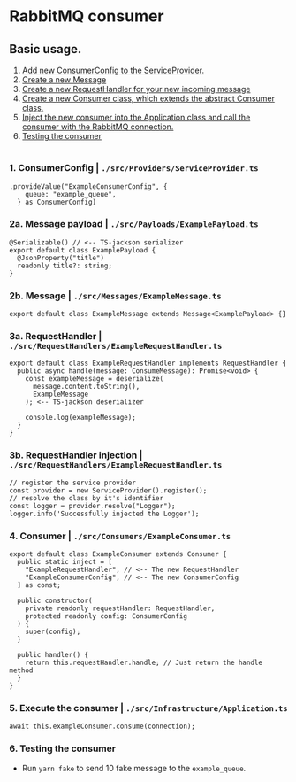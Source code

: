 # RabbitMQ consumer

## Basic usage.

1. [Add new ConsumerConfig to the ServiceProvider.](#1-consumerconfig--srcprovidersserviceproviderts)
2. [Create a new Message](#2a-message-payload--srcpayloadsexamplepayloadts)
3. [Create a new RequestHandler for your new incoming message](#3a-requesthandler--srcrequesthandlersexamplerequesthandlerts)
4. [Create a new Consumer class, which extends the abstract Consumer class.](#4-consumer--srcconsumersexampleconsumerts)
5. [Inject the new consumer into the Application class and call the consumer with the RabbitMQ connection.](#5-execute-the-consumer--srcinfrastructureapplicationts)
6. [Testing the consumer](#6-testing-the-consumer)

#

### 1. ConsumerConfig | `./src/Providers/ServiceProvider.ts`

```
.provideValue("ExampleConsumerConfig", {
    queue: "example_queue",
  } as ConsumerConfig)
```

### 2a. Message payload | `./src/Payloads/ExamplePayload.ts`

```
@Serializable() // <-- TS-jackson serializer
export default class ExamplePayload {
  @JsonProperty("title")
  readonly title?: string;
}
```

### 2b. Message | `./src/Messages/ExampleMessage.ts`

```
export default class ExampleMessage extends Message<ExamplePayload> {}
```

### 3a. RequestHandler | `./src/RequestHandlers/ExampleRequestHandler.ts`

```
export default class ExampleRequestHandler implements RequestHandler {
  public async handle(message: ConsumeMessage): Promise<void> {
    const exampleMessage = deserialize(
      message.content.toString(),
      ExampleMessage
    ); <-- TS-jackson deserializer

    console.log(exampleMessage);
  }
}
```

### 3b. RequestHandler injection | `./src/RequestHandlers/ExampleRequestHandler.ts`

```
// register the service provider
const provider = new ServiceProvider().register();
// resolve the class by it's identifier
const logger = provider.resolve("Logger");
logger.info('Successfully injected the Logger');
```

### 4. Consumer | `./src/Consumers/ExampleConsumer.ts`

```
export default class ExampleConsumer extends Consumer {
  public static inject = [
    "ExampleRequestHandler", // <-- The new RequestHandler
    "ExampleConsumerConfig", // <-- The new ConsumerConfig
  ] as const;

  public constructor(
    private readonly requestHandler: RequestHandler,
    protected readonly config: ConsumerConfig
  ) {
    super(config);
  }

  public handler() {
    return this.requestHandler.handle; // Just return the handle method
  }
}
```

### 5. Execute the consumer | `./src/Infrastructure/Application.ts`

```
await this.exampleConsumer.consume(connection);
```

### 6. Testing the consumer

- Run `yarn fake` to send 10 fake message to the `example_queue`.
